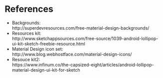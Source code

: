<h1>References</h1>

<ul>
<li>Backgrounds:</li>
http://superdevresources.com/free-material-design-backgrounds/

<li>Resources kit:</li>
http://www.sketchappsources.com/free-source/1039-android-lollipop-ui-kit-sketch-freebie-resource.html

<li>Material Design icon set:</li>
http://www.blog.webhostface.com/material-design-icons/

<li>Resouce kit2:</li>
https://www.infinum.co/the-capsized-eight/articles/android-lollipop-material-design-ui-kit-for-sketch